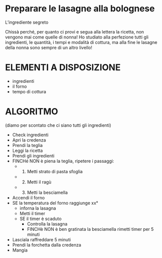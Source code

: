 # Preparare le lasagne alla bolognese

L’ingrediente segreto

Chissà perché, per quanto ci provi e segua alla lettera la ricetta, non vengono mai come quelle di nonna! Ho studiato alla perfezione tutti gli ingredienti, le quantità, i tempi e modalità di cottura, ma alla fine le lasagne della nonna sono sempre di un altro livello!

# ELEMENTI A DISPOSIZIONE

- ingredienti
- il forno
- tempo di cottura

# ALGORITMO

(diamo per scontato che ci siano tutti gli ingredienti)

- Check ingredienti
- Apri la credenza
- Prendi la teglia
- Leggi la ricetta
- Prendi gli ingredienti
- FINCHé NON è piena la teglia, ripetere i passaggi:
  - 1. Metti strato di pasta sfoglia
  - 2. Metti il ragù
  - 3. Metti la besciamella
- Accendi il forno
- SE la temperatura del forno raggiunge xx°
  - inforna la lasagna
  - Metti il timer
  - SE il timer è scaduto
    - Controlla la lasagna
    - FINCHè NON è ben gratinata la besciamella
      rimetti timer per 5 minuti
- Lasciala raffreddare 5 minuti
- Prendi la forchetta dalla credenza
- Mangia
